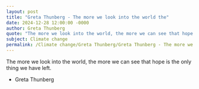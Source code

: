 ```yaml
---
layout: post
title: "Greta Thunberg - The more we look into the world the"
date: 2024-12-28 12:00:00 -0000
author: Greta Thunberg
quote: "The more we look into the world, the more we can see that hope is the only thing we have left."
subject: Climate change
permalink: /Climate change/Greta Thunberg/Greta Thunberg - The more we look into the world the
---
```


The more we look into the world, the more we can see that hope is the only thing we have left.

- Greta Thunberg
